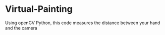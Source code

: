 # Virtual-Painting
Using openCV Python, this code measures the distance between your hand and the camera
